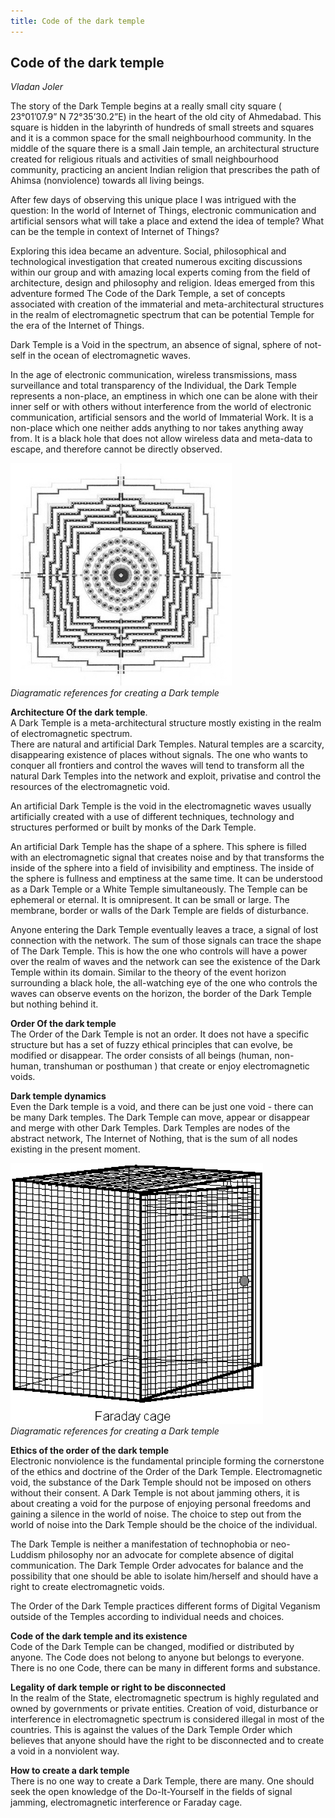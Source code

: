 ```yaml
---
title: Code of the dark temple
---
```


## Code of the dark temple
_Vladan Joler_

The story of the Dark Temple begins at a really small city square ( 23°01’07.9” N 72°35’30.2”E) in the heart of the old city of Ahmedabad. This square is hidden in the labyrinth of hundreds of small streets and squares and it is a common space for the small neighbourhood community. In the middle of the square there is a small Jain temple, an architectural structure created for religious rituals and activities of small neighbourhood community, practicing an ancient Indian religion that prescribes the path of Ahimsa (nonviolence) towards all living beings.

After few days of observing this unique place I was intrigued with the question: In the world of Internet of Things, electronic communication and artificial sensors what will take a place and extend the idea of temple? What can be the temple in context of Internet of Things?

Exploring this idea became an adventure. Social, philosophical and technological investigation that created numerous exciting discussions within our group and with amazing local experts coming from the field of architecture, design and philosophy and religion. Ideas emerged from  this adventure formed The Code of the Dark Temple, a set of concepts associated with creation of the immaterial
and meta-architectural structures in the realm of electromagnetic spectrum that can be potential Temple for the era of the Internet of Things.

Dark Temple is a Void in the spectrum, an absence of signal, sphere of not-self in the ocean of electromagnetic waves.

In the age of electronic communication, wireless transmissions, mass surveillance and total transparency of the Individual, the Dark Temple represents a non-place, an emptiness in which one can be alone with their inner self or with others without interference from the world of
electronic communication, artificial sensors and the world of Immaterial Work.   It is a non-place which one neither adds anything to nor takes anything away from. It is a black hole that does not allow wireless data and meta-data to escape, and therefore cannot be directly observed.

![](images/30.jpg)<br/> _Diagramatic references for creating a Dark temple_

**Architecture Of the dark temple**.  
A Dark Temple is a meta-architectural structure mostly existing in the realm of electromagnetic spectrum.  
There are natural and artificial Dark Temples. Natural temples are a scarcity, disappearing existence of places without signals. The one who wants to conquer all frontiers and control the waves will tend to transform all the natural Dark Temples into the network and exploit, privatise and control the resources of the electromagnetic void.

An artificial Dark Temple is the void in the electromagnetic waves usually artificially created with a use of different techniques, technology and structures performed or built by monks of the Dark Temple.

An artificial Dark Temple has the shape of a sphere. This sphere is filled with an electromagnetic signal that creates noise and by that transforms the inside of the sphere into a field of invisibility and emptiness. The inside of the sphere is fullness and emptiness at the same time. It can
be understood as a Dark Temple or a White Temple simultaneously. The Temple can be ephemeral or eternal. It is omnipresent. It can be small  or large. The membrane, border or walls of the Dark Temple are fields of disturbance.

Anyone entering the Dark Temple eventually leaves a trace, a signal of lost connection with the network. The sum of those signals can trace the shape of The Dark Temple. This is how the one who controls will have a power over the realm of waves and the network can see the existence
of the Dark Temple within its domain. Similar to the theory of the event horizon surrounding a black hole, the all-watching eye of the one who controls the waves can observe events on the horizon, the border of the Dark Temple but nothing behind it.

**Order Of the dark temple**  
The Order of the Dark Temple is not an order. It does not have a specific structure but has a set of fuzzy ethical principles that can evolve, be modified or disappear. The order consists of all beings (human, non- human, transhuman or posthuman ) that create or enjoy electromagnetic voids.

**Dark temple dynamics**   
Even the Dark temple is a void, and there can be just one void - there can be many Dark temples. The Dark Temple can move, appear or disappear and merge with other Dark Temples. Dark Temples are nodes of the abstract network, The Internet of Nothing, that is the sum of all nodes existing in the present moment.

![](images/31.png)<br/> _Diagramatic references for creating a Dark temple_

**Ethics of the order of the dark temple**   
Electronic nonviolence is the fundamental principle forming the cornerstone of the ethics and doctrine of the Order of the Dark Temple. Electromagnetic void, the substance of the Dark Temple should not be imposed on others without their consent. A Dark Temple is not about jamming others,  it is about creating a void for the purpose of enjoying personal freedoms and gaining a silence in the world of noise. The choice to step out from the world of noise into the Dark Temple should be the choice of the individual.

The Dark Temple is neither a manifestation of technophobia or neo- Luddism philosophy nor an advocate for complete absence of digital communication. The Dark Temple Order advocates for balance and the possibility that one should be able to isolate him/herself and should have a right to create electromagnetic voids.

The Order of the Dark Temple practices different forms of Digital Veganism outside of the Temples according to individual needs and choices.

**Code of the dark temple and its existence**   
Code of the Dark Temple can be changed, modified or distributed by anyone. The Code does not belong to anyone but belongs to everyone. There is no one Code, there can be many in different forms and substance.

**Legality of dark temple or right to be disconnected**   
In the realm of the State, electromagnetic spectrum is highly regulated and owned by governments or private entities. Creation of void, disturbance or interference in electromagnetic spectrum is considered illegal in most of the countries. This is against the values of the Dark Temple Order which believes that anyone should have the right to be disconnected and to create a void in a nonviolent way.

**How to create a dark temple**   
There is no one way to create a Dark Temple, there are many. One should seek the open knowledge of the Do-It-Yourself in the fields of signal jamming, electromagnetic interference or Faraday cage.